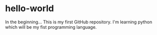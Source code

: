 # hello-world
In the beginning...
This is my first GitHub repository. I'm learning python which will be my fist programming language.
